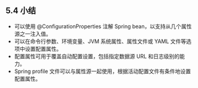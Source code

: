 ## 5.4 小结

- 可以使用 @ConfigurationProperties 注解 Spring bean，以支持从几个属性源之一注入值。
- 可以在命令行参数、环境变量、JVM 系统属性、属性文件或 YAML 文件等选项中设置配置属性。
- 配置属性可用于覆盖自动配置设置，包括指定数据源 URL 和日志级别的能力。
- Spring profile 文件可以与属性源一起使用，根据活动配置文件有条件地设置配置属性。
